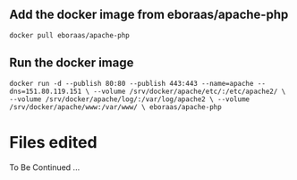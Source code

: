 ## Add the docker image from eboraas/apache-php 
`docker pull eboraas/apache-php` 

## Run the docker image 

`docker run -d --publish 80:80 --publish 443:443 --name=apache --dns=151.80.119.151 \
--volume /srv/docker/apache/etc/:/etc/apache2/ \
--volume /srv/docker/apache/log/:/var/log/apache2 \
--volume /srv/docker/apache/www:/var/www/ \
eboraas/apache-php`

# Files edited
To Be Continued ... 
